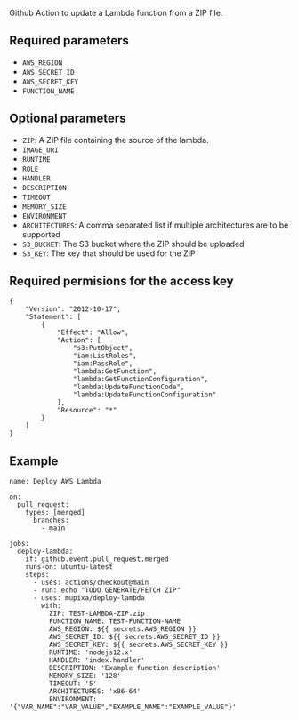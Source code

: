 Github Action to update a Lambda function from a ZIP file.

## Required parameters

- `AWS_REGION`
- `AWS_SECRET_ID`
- `AWS_SECRET_KEY`
- `FUNCTION_NAME`

## Optional parameters

- `ZIP`: A ZIP file containing the source of the lambda.
- `IMAGE_URI`
- `RUNTIME`
- `ROLE`
- `HANDLER`
- `DESCRIPTION`
- `TIMEOUT`
- `MEMORY_SIZE`
- `ENVIRONMENT`
- `ARCHITECTURES`: A comma separated list if multiple architectures are to be supported
- `S3_BUCKET`: The S3 bucket where the ZIP should be uploaded
- `S3_KEY`: The key that should be used for the ZIP

## Required permisions for the access key

```
{
    "Version": "2012-10-17",
    "Statement": [
        {
            "Effect": "Allow",
            "Action": [
                "s3:PutObject",
                "iam:ListRoles",
                "iam:PassRole",
                "lambda:GetFunction",
                "lambda:GetFunctionConfiguration",
                "lambda:UpdateFunctionCode",
                "lambda:UpdateFunctionConfiguration"
            ],
            "Resource": "*"
        }
    ]
}
```

## Example

```
name: Deploy AWS Lambda

on:
  pull_request:
    types: [merged]
      branches:
        - main

jobs:
  deploy-lambda:
    if: github.event.pull_request.merged
    runs-on: ubuntu-latest
    steps:
      - uses: actions/checkout@main
      - run: echo "TODO GENERATE/FETCH ZIP"
      - uses: mupixa/deploy-lambda
        with:
          ZIP: TEST-LAMBDA-ZIP.zip
          FUNCTION_NAME: TEST-FUNCTION-NAME
          AWS_REGION: ${{ secrets.AWS_REGION }}
          AWS_SECRET_ID: ${{ secrets.AWS_SECRET_ID }}
          AWS_SECRET_KEY: ${{ secrets.AWS_SECRET_KEY }}
          RUNTIME: 'nodejs12.x'
          HANDLER: 'index.handler'
          DESCRIPTION: 'Example function description'
          MEMORY_SIZE: '128'
          TIMEOUT: '5'
          ARCHITECTURES: 'x86-64'
          ENVIRONMENT: '{"VAR_NAME":"VAR_VALUE","EXAMPLE_NAME":"EXAMPLE_VALUE"}'
```
